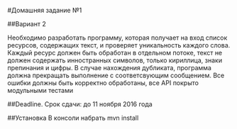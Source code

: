#Домашняя задание №1

##Вариант 2
  
Необходимо разработать программу, которая получает на вход список 
ресурсов, содержащих текст, и проверяет уникальность каждого слова. 
Каждый ресурс должен быть обработан в отдельном потоке, текст не 
должен содержать инностранных символов, только кириллица, знаки 
препинания и цифры. В случае нахождения дубликата, программа 
должна прекращать выполнение с соответсвующим сообщением. 
Все ошибки должны быть корректно обработаны, 
все API покрыто модульными тестами

##Deadline.
Срок сдачи: до 11 ноября 2016 года

##Установка
В консоли набрать mvn install